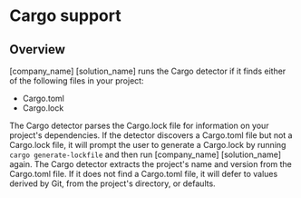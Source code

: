 # Cargo support

## Overview

[company_name] [solution_name] runs the Cargo detector if it finds either of the following files in your project:

* Cargo.toml
* Cargo.lock

The Cargo detector parses the Cargo.lock file for information on your project's dependencies. If the detector discovers a Cargo.toml file but not a Cargo.lock file, it will prompt the user to generate a Cargo.lock by running `cargo generate-lockfile` and then run [company_name] [solution_name] again.
The Cargo detector extracts the project's name and version from the Cargo.toml file.  If it does not find a Cargo.toml file, it will defer to values derived by Git, from the project's directory, or defaults.
